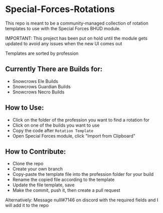 # Special-Forces-Rotations

This repo is meant to be a community-managed collection of rotation templates to use with the Special Forces BHUD module.

IMPORTANT: This project has been put on hold until the module gets updated to avoid any issues when the new UI comes out

Templates are sorted by profession

## Currently There are Builds for:
- Snowcrows Ele Builds
- Snowcrows Guardian Builds
- Snowcrows Necro Builds

## How to Use:
- Click on the folder of the profession you want to find a rotation for
- Click on one of the builds you want to use
- Copy the code after `Rotation Template`
- Open Special Forces module, click "Import from Clipboard"

## How to Contribute:
- Clone the repo
- Create your own branch
- Copy-paste the template file into the profession folder for your build
- Rename the copied file according to the template
- Update the file template, save
- Make the commit, push it, then create a pull request

Alternatively: Message nulll#7146 on discord with the required fields and I will add it to the repo
